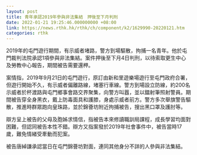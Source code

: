 ```yaml
---
layout: post
title: 青年承認2019年參與非法集結　押後至下月判刑
date: 2022-01-21 19:25:46.000000000 +08:00
link: https://news.rthk.hk/rthk/ch/component/k2/1629990-20220121.htm
categories: rthk
---
```


2019年的屯門遊行期間，有示威者堵路，警方到場驅散，拘捕一名青年。他於屯門裁判法院承認1項參與非法集結。案件押後至下月4日判刑，以待索取更生中心及勞教中心報告，期間被告需要還柙。

案情指，2019年9月21日的屯門遊行，原訂由新和里遊樂場遊行至屯門政府合署，但遊行開始不久，有示威者偏離路線，堵塞行車線。警方到場設立防線，約200名示威者於杯渡路與屯門鄉事會路交界聚集，向警方叫囂，並以鐳射筆照射警員。期間被告穿全身黑衣，戴上防毒面具和護膝，身處示威者前方。警方多次舉旗警告驅散，推進時群眾跑向皇珠路，並於錦薈坊附近拘捕被告，搜出黑口罩及護肘等。

辯方呈上被告的父母及胞姊求情信，指被告本來修讀職訓局課程，成長學習均面對困難，但認同被告本性不錯。辯方又指案發於2019年社會事件中，被告當時17歲，難免情緒受牽動而犯案。

被告唐綽謙承認當日在屯門錦薈坊對面，連同其他身分不詳的人參與非法集結。
